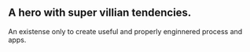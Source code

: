 ## A hero with super villian tendencies.

An existense only to create useful and properly enginnered process and apps.
